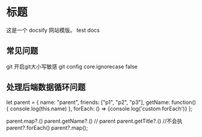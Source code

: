 # 标题

这是一个 docsify 网站模版。
test docs

## 常见问题
git 开启git大小写敏感
git config core.ignorecase false

## 处理后端数据循环问题
let parent = {
    name: "parent",
    friends: ["p1", "p2", "p3"],
    getName: function() {
      console.log(this.name)
    },
    forEach: () => {console.log('custom forEach')}
  };
  
parent.map?.()
  parent.getName?.()   // parent
  parent.getTitle?.()  //不会执
parent?.forEach()
parent?.map();